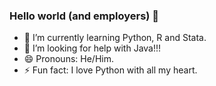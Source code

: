 ### Hello world (and employers) 👋

- 🌱 I’m currently learning Python, R and Stata.
- 🤔 I’m looking for help with Java!!!
- 😄 Pronouns: He/Him.
- ⚡ Fun fact: I love Python with all my heart.

